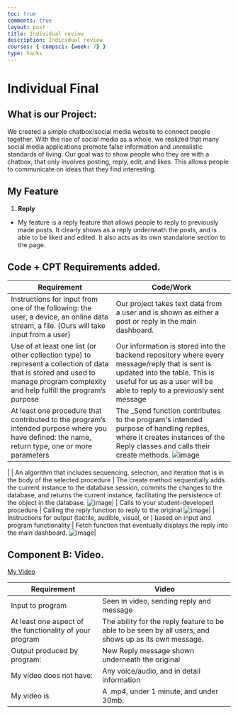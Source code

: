```yaml
---
toc: true
comments: true
layout: post
title: Individual review
description: Indicidual review
courses: { compsci: {week: 7} }
type: hacks
---
```


# Individual Final

## What is our Project:
We created a simple chatbox/social media website to connect people together. With the rise of social media as a whole, we realized that many social media applications promote false information and unrealistic standards of living. Our goal was to show people who they are with a chatbox, that only involves posting, reply, edit, and likes. This allows people to communicate on ideas that they find interesting.

## My Feature
1. **Reply**
 - My feature is a reply feature that allows people to reply to previously made posts. It clearly shows as a reply underneath the posts, and is able to be liked and edited. It also acts as its own standalone section to the page.


## Code + CPT Requirements added.

| Requirement | Code/Work |
|-------------|-----------|
| Instructions for input from one of the following: the user, a device, an online data stream, a file. (Ours will take input from a user) | Our project takes text data from a user and is shown as either a post or reply in the main dashboard. |
| Use of at least one list (or other collection type) to represent a collection of data that is stored and used to manage program complexity and help fulfill the program’s purpose | Our information is stored into the backend repository where every message/reply that is sent is updated into the table. This is useful for us as a user will be able to reply to a previously sent message|
| At least one procedure that contributed to the program’s intended purpose where you have defined: the name, return type, one or more parameters | The _Send function contributes to the program's intended purpose of handling replies, where it creates instances of the Reply classes and calls their create methods. ![image](https://github.com/SrijDude3416/student/assets/68722712/e89596b2-4b5c-489c-b682-62804d229e6b)
 |
| An algorithm that includes sequencing, selection, and iteration that is in the body of the selected procedure | The create method sequentially adds the current instance to the database session, commits the changes to the database, and returns the current instance, facilitating the persistence of the object in the database. ![image](https://github.com/aashrayr/student2/assets/68722712/aec42345-95a0-40fd-a6ac-7d135e3c73be)|
| Calls to your student-developed procedure | Calling the reply function to reply to the original ![image](https://github.com/aashrayr/student2/assets/68722712/cbf61361-f194-4652-a711-e63b8de319a3)|
| Instructions for output (tactile, audible, visual, or ) based on input and program functionality | Fetch function that eventually displays the reply into the main dashboard. ![image](https://github.com/aashrayr/student2/assets/68722712/24571333-519e-410c-9d14-20d95819fe94)|

## Component B: Video.

[My Video](https://drive.google.com/file/d/1PPLb68riJv86Rz_7mVDVptTQm4ahSi0F/view?usp=sharing)

| Requirement | Video |
|------------------|------------------|
| Input to program  | Seen in video, sending reply and message  |
| At least one aspect of the functionality of your program | The ability for the reply feature to be able to be seen by all users, and shows up as its own message.  |
| Output produced by program:  | New Reply message shown underneath the original  |
| My video does not have: | Any voice/audio, and in detail information  |
| My video is | A .mp4, under 1 minute, and under 30mb.  |



